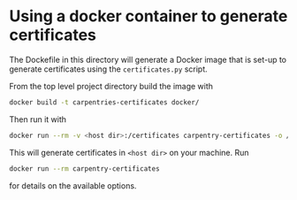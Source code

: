 # Using a docker container to generate certificates

The Dockefile in this directory will generate a Docker image that is set-up to generate certificates using
the `certificates.py` script.

From the top level project directory build the image with

```sh
docker build -t carpentries-certificates docker/
```

Then run it with

```sh
docker run --rm -v <host dir>:/certificates carpentry-certificates -o /certificates [other arguments]
```

This will generate certificates in `<host dir>` on your machine. Run

```sh
docker run --rm carpentry-certificates
```

for details on the available options.